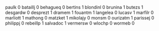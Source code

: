 paulk 0
bataillj 0
behagueq 0
bertins 1
blondinl 0
brunina 1
butezs 1
desgardw 0
desprezt 1
dramem 1
fouantm 1
langelea 0
lucasv 1
marfilr 0
marliott 1
mathong 0
matzket 1
mikolajy 0
monsm 0
ourizatm 1
parissej 0
philippj 0
rebeillp 1
salvadoc 1
vermersw 0
wlochp 0
wormeb 0
